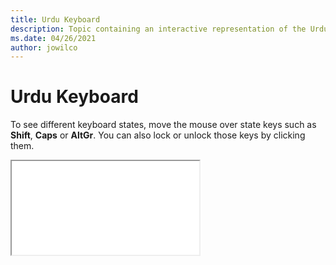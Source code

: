 ```yaml
--- 
title: Urdu Keyboard 
description: Topic containing an interactive representation of the Urdu Keyboard 
ms.date: 04/26/2021 
author: jowilco 
--- 
```

 
# Urdu Keyboard 
 
To see different keyboard states, move the mouse over state keys such as **Shift**, **Caps** or **AltGr**. You can also lock or unlock those keys by clicking them. 
 
<iframe src="kbdurdu.html"></iframe> 
